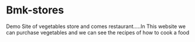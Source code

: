 # Bmk-stores
Demo Site of vegetables store and comes  restaurant.....In This website we can purchase vegetables and we can see the recipes of how to cook a food

